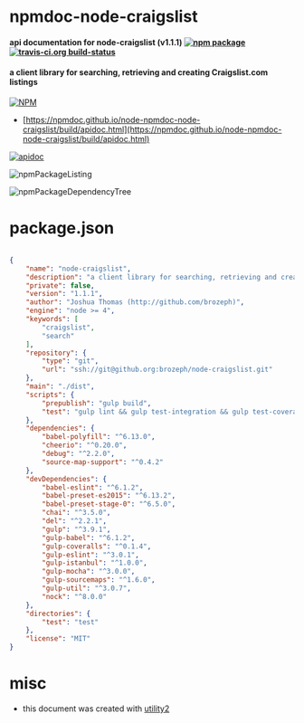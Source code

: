 # npmdoc-node-craigslist

#### api documentation for  node-craigslist (v1.1.1)  [![npm package](https://img.shields.io/npm/v/npmdoc-node-craigslist.svg?style=flat-square)](https://www.npmjs.org/package/npmdoc-node-craigslist) [![travis-ci.org build-status](https://api.travis-ci.org/npmdoc/node-npmdoc-node-craigslist.svg)](https://travis-ci.org/npmdoc/node-npmdoc-node-craigslist)

#### a client library for searching, retrieving and creating Craigslist.com listings

[![NPM](https://nodei.co/npm/node-craigslist.png?downloads=true&downloadRank=true&stars=true)](https://www.npmjs.com/package/node-craigslist)

- [https://npmdoc.github.io/node-npmdoc-node-craigslist/build/apidoc.html](https://npmdoc.github.io/node-npmdoc-node-craigslist/build/apidoc.html)

[![apidoc](https://npmdoc.github.io/node-npmdoc-node-craigslist/build/screenCapture.buildCi.browser.%252Ftmp%252Fbuild%252Fapidoc.html.png)](https://npmdoc.github.io/node-npmdoc-node-craigslist/build/apidoc.html)

![npmPackageListing](https://npmdoc.github.io/node-npmdoc-node-craigslist/build/screenCapture.npmPackageListing.svg)

![npmPackageDependencyTree](https://npmdoc.github.io/node-npmdoc-node-craigslist/build/screenCapture.npmPackageDependencyTree.svg)



# package.json

```json

{
    "name": "node-craigslist",
    "description": "a client library for searching, retrieving and creating Craigslist.com listings",
    "private": false,
    "version": "1.1.1",
    "author": "Joshua Thomas (http://github.com/brozeph)",
    "engine": "node >= 4",
    "keywords": [
        "craigslist",
        "search"
    ],
    "repository": {
        "type": "git",
        "url": "ssh://git@github.org:brozeph/node-craigslist.git"
    },
    "main": "./dist",
    "scripts": {
        "prepublish": "gulp build",
        "test": "gulp lint && gulp test-integration && gulp test-coverage"
    },
    "dependencies": {
        "babel-polyfill": "^6.13.0",
        "cheerio": "^0.20.0",
        "debug": "^2.2.0",
        "source-map-support": "^0.4.2"
    },
    "devDependencies": {
        "babel-eslint": "^6.1.2",
        "babel-preset-es2015": "^6.13.2",
        "babel-preset-stage-0": "^6.5.0",
        "chai": "^3.5.0",
        "del": "^2.2.1",
        "gulp": "^3.9.1",
        "gulp-babel": "^6.1.2",
        "gulp-coveralls": "^0.1.4",
        "gulp-eslint": "^3.0.1",
        "gulp-istanbul": "^1.0.0",
        "gulp-mocha": "^3.0.0",
        "gulp-sourcemaps": "^1.6.0",
        "gulp-util": "^3.0.7",
        "nock": "^8.0.0"
    },
    "directories": {
        "test": "test"
    },
    "license": "MIT"
}
```



# misc
- this document was created with [utility2](https://github.com/kaizhu256/node-utility2)
